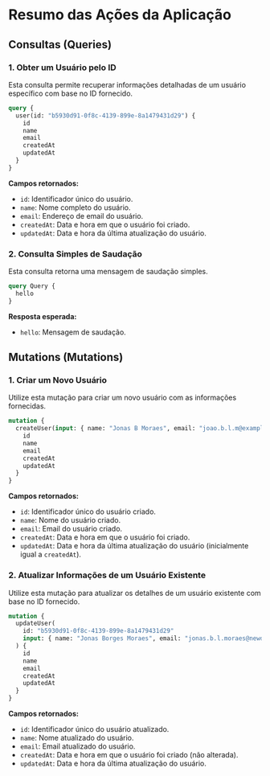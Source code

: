 # Resumo das Ações da Aplicação

## Consultas (Queries)

### 1. Obter um Usuário pelo ID

Esta consulta permite recuperar informações detalhadas de um usuário específico com base no ID fornecido.

```graphql
query {
  user(id: "b5930d91-0f8c-4139-899e-8a1479431d29") {
    id
    name
    email
    createdAt
    updatedAt
  }
}
```

**Campos retornados:**

- `id`: Identificador único do usuário.
- `name`: Nome completo do usuário.
- `email`: Endereço de email do usuário.
- `createdAt`: Data e hora em que o usuário foi criado.
- `updatedAt`: Data e hora da última atualização do usuário.

### 2. Consulta Simples de Saudação

Esta consulta retorna uma mensagem de saudação simples.

```graphql
query Query {
  hello
}
```

**Resposta esperada:**

- `hello`: Mensagem de saudação.

## Mutations (Mutations)

### 1. Criar um Novo Usuário

Utilize esta mutação para criar um novo usuário com as informações fornecidas.

```graphql
mutation {
  createUser(input: { name: "Jonas B Moraes", email: "joao.b.l.m@example.com" }) {
    id
    name
    email
    createdAt
    updatedAt
  }
}
```

**Campos retornados:**

- `id`: Identificador único do usuário criado.
- `name`: Nome do usuário criado.
- `email`: Email do usuário criado.
- `createdAt`: Data e hora em que o usuário foi criado.
- `updatedAt`: Data e hora da última atualização do usuário (inicialmente igual a `createdAt`).

### 2. Atualizar Informações de um Usuário Existente

Utilize esta mutação para atualizar os detalhes de um usuário existente com base no ID fornecido.

```graphql
mutation {
  updateUser(
    id: "b5930d91-0f8c-4139-899e-8a1479431d29"
    input: { name: "Jonas Borges Moraes", email: "jonas.b.l.moraes@newdomain.com" }
  ) {
    id
    name
    email
    createdAt
    updatedAt
  }
}
```

**Campos retornados:**

- `id`: Identificador único do usuário atualizado.
- `name`: Nome atualizado do usuário.
- `email`: Email atualizado do usuário.
- `createdAt`: Data e hora em que o usuário foi criado (não alterada).
- `updatedAt`: Data e hora da última atualização do usuário.
